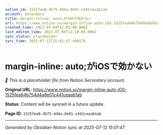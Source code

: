 ```yaml
---
notion_id: 1525fea8-4b75-4d4a-8e01-c441ceaab1ab
account: Secondary
title: margin-inline: auto;がiOSで効かない
url: https://www.notion.so/margin-inline-auto-iOS-1525fea84b754d4a8e01c441ceaab1ab
created_time: 2023-07-04T12:05:00.000Z
last_edited_time: 2023-07-04T12:10:00.000Z
sync_status: placeholder
sync_time: 2025-07-12T15:01:47.440178
---
```


# margin-inline: auto;がiOSで効かない

*🔄 This is a placeholder file from Notion Secondary account.*

**Original URL**: https://www.notion.so/margin-inline-auto-iOS-1525fea84b754d4a8e01c441ceaab1ab

**Status**: Content will be synced in a future update.

**Page ID**: `1525fea8-4b75-4d4a-8e01-c441ceaab1ab`

---

*Generated by Obsidian-Notion sync at 2025-07-12 15:01:47*
